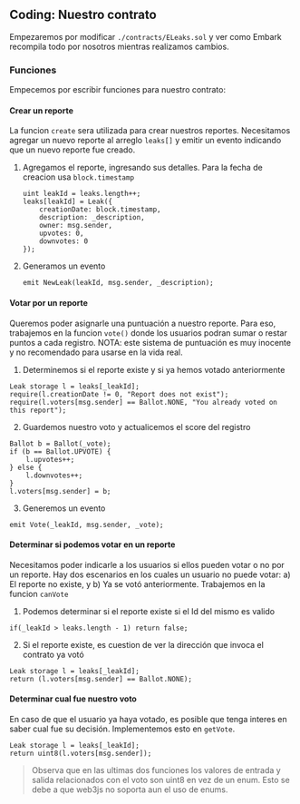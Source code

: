## Coding: Nuestro contrato
Empezaremos por modificar `./contracts/ELeaks.sol` y ver como Embark recompila todo por nosotros mientras realizamos cambios.

### Funciones
Empecemos por escribir funciones para nuestro contrato:

#### Crear un reporte
La funcion `create` sera utilizada para crear nuestros reportes. Necesitamos agregar un nuevo reporte al arreglo `leaks[]` y emitir un evento indicando que un nuevo reporte fue creado.

1. Agregamos el reporte, ingresando sus detalles. Para la fecha de creacion usa `block.timestamp`
    ```
    uint leakId = leaks.length++;
    leaks[leakId] = Leak({
        creationDate: block.timestamp,
        description: _description,
        owner: msg.sender,
        upvotes: 0,
        downvotes: 0
    });
    ```
2. Generamos un evento
    ```
    emit NewLeak(leakId, msg.sender, _description);
    ```

#### Votar por un reporte
Queremos poder asignarle una puntuación a nuestro reporte. Para eso, trabajemos en la funcion `vote()` donde los usuarios podran sumar o restar puntos a cada registro. NOTA: este sistema de puntuación es muy inocente y no recomendado para usarse en la vida real.

1. Determinemos si el reporte existe y si ya hemos votado anteriormente
```
Leak storage l = leaks[_leakId];
require(l.creationDate != 0, "Report does not exist");
require(l.voters[msg.sender] == Ballot.NONE, "You already voted on this report");
```

2. Guardemos nuestro voto y actualicemos el score del registro
```
Ballot b = Ballot(_vote);
if (b == Ballot.UPVOTE) {
    l.upvotes++;
} else {
    l.downvotes++;
}
l.voters[msg.sender] = b;
```

3. Generemos un evento
````
emit Vote(_leakId, msg.sender, _vote);
````

#### Determinar si podemos votar en un reporte
Necesitamos poder indicarle a los usuarios si ellos pueden votar o no por un reporte. Hay dos escenarios en los cuales un usuario no puede votar: a) El reporte no existe, y b) Ya se votó anteriormente. Trabajemos en la funcion `canVote`

1. Podemos determinar si el reporte existe si el Id del mismo es valido
```
if(_leakId > leaks.length - 1) return false;
```

2. Si el reporte existe, es cuestion de ver la dirección que invoca el contrato ya votó
```    
Leak storage l = leaks[_leakId];    
return (l.voters[msg.sender] == Ballot.NONE);
```

#### Determinar cual fue nuestro voto
En caso de que el usuario ya haya votado, es posible que tenga interes en saber cual fue su decisión. Implementemos esto en `getVote`.
```
Leak storage l = leaks[_leakId];
return uint8(l.voters[msg.sender]);
```
> Observa que en las ultimas dos funciones los valores de entrada y salida relacionados con el voto son uint8 en vez de un enum. Esto se debe a que web3js no soporta aun el uso de enums.
